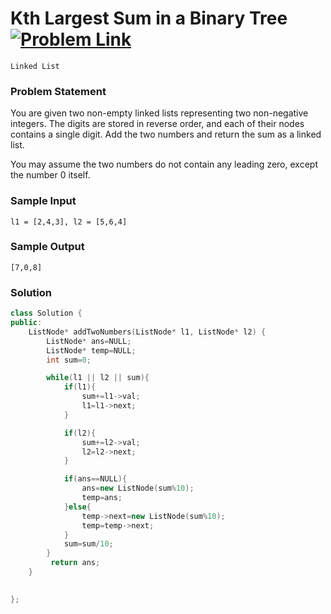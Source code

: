 # Kth Largest Sum in a Binary Tree &ensp;  [![Problem Link](https://img.shields.io/badge/-LeetCode-FFA116?style=for-the-badge&logo=LeetCode&logoColor=black)](https://leetcode.com/problems/add-two-numbers/description/)

```
Linked List
``` 
### Problem Statement 

You are given two non-empty linked lists representing two non-negative integers. The digits are stored in reverse order, and each of their nodes contains a single digit. Add the two numbers and return the sum as a linked list.

You may assume the two numbers do not contain any leading zero, except the number 0 itself.
### Sample Input
```
l1 = [2,4,3], l2 = [5,6,4]
```
### Sample Output
```
[7,0,8]
```

### Solution
```cpp
class Solution {
public:
    ListNode* addTwoNumbers(ListNode* l1, ListNode* l2) {
        ListNode* ans=NULL;
        ListNode* temp=NULL;
        int sum=0;

        while(l1 || l2 || sum){
            if(l1){
                sum+=l1->val;
                l1=l1->next;
            }

            if(l2){
                sum+=l2->val;
                l2=l2->next;
            }

            if(ans==NULL){
                ans=new ListNode(sum%10);
                temp=ans;
            }else{
                temp->next=new ListNode(sum%10);
                temp=temp->next;
            }
            sum=sum/10;
        }
         return ans;
    }

   
};